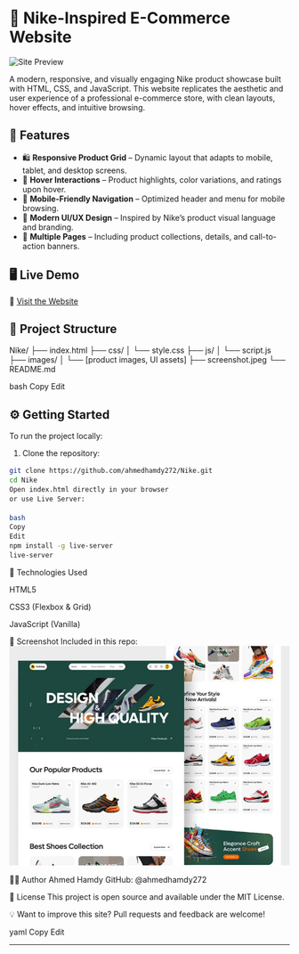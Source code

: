 # 🏀 Nike-Inspired E-Commerce Website

![Site Preview](./screenshot.jpeg)

A modern, responsive, and visually engaging Nike product showcase built with HTML, CSS, and JavaScript. This website replicates the aesthetic and user experience of a professional e-commerce store, with clean layouts, hover effects, and intuitive browsing.

## 🌟 Features

- 🛍️ **Responsive Product Grid** – Dynamic layout that adapts to mobile, tablet, and desktop screens.
- 🎥 **Hover Interactions** – Product highlights, color variations, and ratings upon hover.
- 📱 **Mobile-Friendly Navigation** – Optimized header and menu for mobile browsing.
- 🎨 **Modern UI/UX Design** – Inspired by Nike’s product visual language and branding.
- 💼 **Multiple Pages** – Including product collections, details, and call-to-action banners.

## 🖥️ Live Demo

🔗 [Visit the Website](https://ahmedhamdy272.github.io/Nike/)

## 📂 Project Structure

Nike/
├── index.html
├── css/
│ └── style.css
├── js/
│ └── script.js
├── images/
│ └── [product images, UI assets]
├── screenshot.jpeg
└── README.md

bash
Copy
Edit

## ⚙️ Getting Started

To run the project locally:

1. Clone the repository:

```bash
git clone https://github.com/ahmedhamdy272/Nike.git
cd Nike
Open index.html directly in your browser
or use Live Server:

bash
Copy
Edit
npm install -g live-server
live-server
```

🔧 Technologies Used

HTML5

CSS3 (Flexbox & Grid)

JavaScript (Vanilla)

📸 Screenshot
Included in this repo:
<img src="./public/images/screenshot.jpeg">

🧑‍💻 Author
Ahmed Hamdy
GitHub: @ahmedhamdy272

📜 License
This project is open source and available under the MIT License.

💡 Want to improve this site? Pull requests and feedback are welcome!

yaml
Copy
Edit

---
